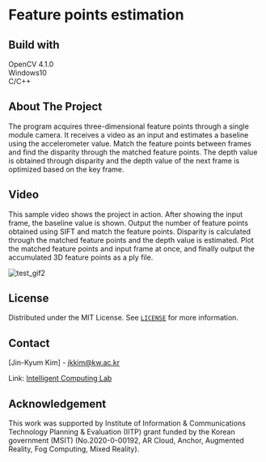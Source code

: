 
 Feature points estimation
 =========================
   
  Build with
  ----------
  OpenCV 4.1.0  
  Windows10  
  C/C++  
  
   About The Project
   -----------------
   The program acquires three-dimensional feature points through a single module camera. 
   It receives a video as an input and estimates a baseline using the accelerometer value. 
   Match the feature points between frames and find the disparity through the matched feature points. 
   The depth value is obtained through disparity and the depth value of the next frame is optimized based on the key frame.
   
   
  Video
  ----------
   This sample video shows the project in action. After showing the input frame, the baseline value is shown.
   Output the number of feature points obtained using SIFT and match the feature points.
   Disparity is calculated through the matched feature points and the depth value is estimated.
   Plot the matched feature points and input frame at once, and finally output the accumulated 3D feature points as a ply file.
  
  ![test_gif2](https://user-images.githubusercontent.com/93419240/139624119-f2cea1b1-288f-4ea7-91b0-5ab08f389e1c.gif)

 License
 -------
Distributed under the MIT License. See [`LICENSE`](https://github.com/taskforce1994/feature_points_estimation/blob/add-license-1/LICENSE) for more information.

  Contact
   -----------------
   [Jin-Kyum Kim] - jkkim@kw.ac.kr
   
   Link: [Intelligent Computing Lab](https://sites.google.com/view/ic-lab/home)
   

   Acknowledgement
   -----------------
   This work was supported by Institute of Information & Communications Technology Planning & Evaluation (IITP)
   grant funded by the Korean government (MSIT) (No.2020-0-00192, AR Cloud, Anchor, Augmented Reality, Fog Computing, Mixed Reality).
